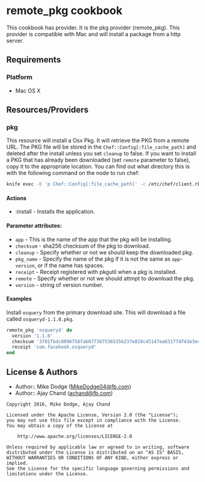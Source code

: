 remote_pkg cookbook
============
This cookbook has provider. It is the pkg provider (remote_pkg).  This provider is compatible with Mac and will install a package from a http server. 

Requirements
------------
### Platform
- Mac OS X

Resources/Providers
-------------------
### pkg

This resource will install a Osx Pkg. It will retrieve the PKG from a remote URL. The PKG file will be stored in the `Chef::Config[:file_cache_path]` and deleted after the install unless you set `cleanup` to false. If you want to install a PKG that has already been downloaded (set `remote` parameter to false), copy it to the appropriate location. You can find out what directory this is with the following command on the node to run chef:

```bash
knife exec -E 'p Chef::Config[:file_cache_path]' -c /etc/chef/client.rb
```

#### Actions
- :install - Installs the application.

#### Parameter attributes:
- `app` - This is the name of the app that the pkg will be installing.
- `checksum` - sha256 checksum of the pkg to download.
- `cleanup` - Specify whether or not we should keep the downloaded pkg.
- `pkg_name` - Specify the name of the pkg if it is not the same as `app`-`version`, or if the name has spaces.
- `receipt` - Receipt registered with pkgutil when a pkg is installed.
- `remote` - Specify whether or not we should attmpt to download the pkg.
- `version` - string of version number.

#### Examples
Install `osquery` from the primary download site. This will download a file called `osqueryd-1.1.0.pkg`.

```ruby
remote_pkg 'osqueryd' do
  version '1.1.0'
  checksum '3701fbdc8096756fab077387536535b237e010c45147ea631f7df43e3e4904e0'
  receipt 'com.facebook.osqueryd'
end
```

License & Authors
-----------------
- Author:: Mike Dodge (MikeDodge04@fb.com)
- Author:: Ajay Chand (achand@fb.com)

```text
Copyright 2016, Mike Dodge, Ajay Chand

Licensed under the Apache License, Version 2.0 (the "License");
you may not use this file except in compliance with the License.
You may obtain a copy of the License at

    http://www.apache.org/licenses/LICENSE-2.0

Unless required by applicable law or agreed to in writing, software
distributed under the License is distributed on an "AS IS" BASIS,
WITHOUT WARRANTIES OR CONDITIONS OF ANY KIND, either express or implied.
See the License for the specific language governing permissions and
limitations under the License.
```
